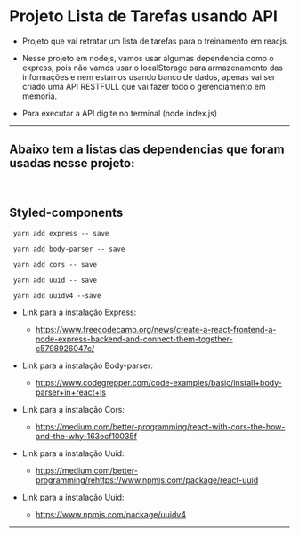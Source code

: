 # Projeto Lista de Tarefas usando API

*   Projeto que vai retratar um lista de tarefas para o treinamento em reacjs.

*   Nesse projeto em nodejs, vamos usar algumas dependencia como o express, pois não vamos usar o localStorage para armazenamento das informações e nem estamos usando banco de dados, apenas vai ser criado uma API RESTFULL que vai fazer todo o gerenciamento em memoria.

*    Para executar a API digite no terminal (node index.js)

<hr>

## Abaixo tem a listas das dependencias que foram usadas nesse projeto:

<br>

## Styled-components

     yarn add express -- save

     yarn add body-parser -- save

     yarn add cors -- save

     yarn add uuid -- save

     yarn add uuidv4 --save



* Link para a instalação Express:
	* https://www.freecodecamp.org/news/create-a-react-frontend-a-node-express-backend-and-connect-them-together-c5798926047c/

* Link para a instalação Body-parser:
	* https://www.codegrepper.com/code-examples/basic/install+body-parser+in+react+js

* Link para a instalação Cors:
	* https://medium.com/better-programming/react-with-cors-the-how-and-the-why-163ecf10035f

* Link para a instalação Uuid:
	* https://medium.com/better-programming/rehttps://www.npmjs.com/package/react-uuid

* Link para a instalação Uuid:
	* https://www.npmjs.com/package/uuidv4     
<hr>